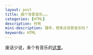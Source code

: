```yaml
---
layout: post
title: 搞个背景音乐。。。
categories: [HTML]
description: 作死
mini-description: 骚年，想来点背景音乐吗？
keywords: HTML
---
```


废话少说，来个有音乐的<a href="http://soyjuice.usa3v.net">这里</a>。
